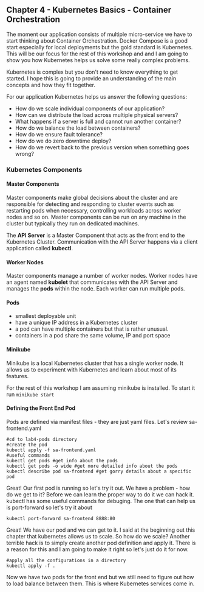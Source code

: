 ## Chapter 4 - Kubernetes Basics - Container Orchestration
The moment our application consists of multiple micro-service we have to start thinking about Container Orchestration. Docker Compose is a good start especially for local deployments but the gold standard is Kubernetes. This will be our focus for the rest of this workshop and and I am going to show you how Kubernetes helps us solve some really complex problems.

Kubernetes is complex but you don't need to know everything to get started. I hope this is going to provide an understanding of the main  concepts and how they fit together.

For our application Kubernetes helps us answer the following questions:
* How do we scale individual components of our application?
* How can we distribute the load across multiple physical servers?
* What happens if a server is full and cannot run another container?
* How do we balance the load between containers?
* How do we ensure fault tolerance?
* How do we do zero downtime deploy?
* How do we revert back to the previous version when something goes wrong?

### Kubernetes Components

#### Master Components
Master components make global decisions about the cluster and are responsible for detecting and responding to cluster events such as restarting pods when necessary, controlling workloads across worker nodes and so on. Master components can be run on any machine in the cluster but typically they run on dedicated machines.

The **API Server** is a Master Component that acts as the front end to the Kubernetes Cluster. Communication with the API Server happens via a client application called **kubectl**.

#### Worker Nodes
Master components manage a number of worker nodes. Worker nodes have an agent named **kubelet** that communicates with the API Server and manages the **pods** within the node. Each worker can run multiple pods.

#### Pods
* smallest deployable unit
* have a unique IP address in a Kubernetes cluster
* a pod can have multiple containers but that is rather unusual.
* containers in a pod share the same volume, IP and port space

#### Minikube
Minikube is a local Kubernetes cluster that has a single worker node. It allows us to experiment with Kubernetes and learn about most of its features.

For the rest of this workshop I am assuming minikube is installed. To start it run ```minikube start```

#### Defining the Front End Pod
Pods are defined via manifest files - they are just yaml files. Let's review sa-frontend.yaml

```
#cd to lab4-pods directory
#create the pod
kubectl apply -f sa-frontend.yaml
#useful commands
kubectl get pods #get info about the pods
kubectl get pods -o wide #get more detailed info about the pods
kubectl describe pod sa-frontend #get gorry details about a specific pod
```
Great! Our first pod is running so let's try it out. We have a problem - how do we get to it? Before we can learn the proper way to do it we can hack it. kubectl has some useful commands for debuging. The one that can help us is port-forward so let's try it about

```kubectl port-forward sa-frontend 8888:80```

Great! We have our pod and we can get to it. I said at the beginning out this chapter that kubernetes allows us to scale. So how do we scale? Another terrible hack is to simply create another pod definition and apply it. There is a reason for this and I am going to make it right so let's just do it for now.

```
#apply all the configurations in a directory
kubectl apply -f .
```
Now we have two pods for the front end but we still need to figure out how to load balance between them. This is where Kubernetes services come in.
